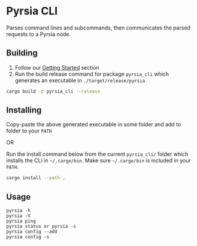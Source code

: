 # Pyrsia CLI

Parses command lines and subcommands, then communicates the parsed requests to a Pyrsia node.

## Building

1. Follow our [Getting Started](../readme.md#getting-started) section
2. Run the build release command for package `pyrsia_cli` which generates an executable in `./target/release/pyrsia`

```sh
cargo build -p pyrsia_cli --release
```

## Installing

Copy-paste the above generated executable in some folder and add to folder to your `PATH`

OR

Run the install command below from the current `pyrsia_cli/` folder which installs the CLI in `~/.cargo/bin`. Make sure `~/.cargo/bin` is included in your `PATH`.

```sh
cargo install --path .
```

## Usage

```console
pyrsia -h
pyrsia -V
pyrsia ping
pyrsia status or pyrsia -s
pyrsia config --add
pyrsia config -s
```
